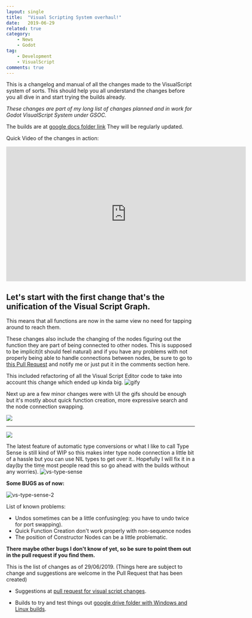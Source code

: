 ```yaml
---
layout: single
title:  "Visual Scripting System overhaul!"
date:   2019-06-29 
related: true
category: 
    - News
    - Godot
tag:
    - Development
    - VisualScript
comments: true
---
```


This is a changelog and manual of all the changes made to the VisualScript system of sorts. This should help you all understand the changes before you all dive in and start trying the builds already.

*These changes are part of my long list of changes planned and in work for Godot VisualScript System under GSOC.*

The builds are at [google docs folder link](https://drive.google.com/drive/folders/1jZxsxn7dwdsrYXBollUFuHgE6wiWtW3T?usp=sharing)
They will be regularly updated.

Quick Video of the changes in action: 

<iframe width="640" height="360" src="https://drive.google.com/file/d/1V1o5sHzvDDs1i8dgtRYwerx2juUFxsk7/preview" frameborder="0" allowfullscreen></iframe>

## Let's start with the first change that's the unification of the Visual Script Graph.
This means that all functions are now in the same view no need for tapping around to reach them.

These changes also include the changing of the nodes figuring out the function they are part of being connected to other nodes. This is supposed to be implicit(it should feel natural) and if you have any problems with not properly being able to handle connections between nodes, be sure to go to [this Pull Request](https://github.com/godotengine/godot/pull/29681) and notify me or just put it in the comments section here.

This included refactoring of all the Visual Script Editor code to take into account this change which ended up kinda big.
![gify](https://user-images.githubusercontent.com/19930870/59534439-f1768780-8f0b-11e9-9030-1adebc6541e6.gif)

Next up are a few minor changes were with UI the gifs should be enough but it's mostly about quick function creation, more expressive search and the node connection swapping.

![](https://user-images.githubusercontent.com/19930870/59723009-d7f27a00-9242-11e9-92b8-36409c35e0b9.gif)

<hr/>

![](https://user-images.githubusercontent.com/19930870/59982236-a60b5a00-962c-11e9-9091-571e156fed6b.gif)

The latest feature of automatic type conversions or what I like to call Type Sense is still kind of WIP so this makes inter type node connection a little bit of a hassle but you can use NIL types to get over it.. Hopefully I will fix it in a day(by the time most people read this so go ahead with the builds without any worries).
![vs-type-sense](https://user-images.githubusercontent.com/19930870/60389045-528b8700-9ad8-11e9-9695-d52f21f04099.gif)

**Some BUGS as of now:**

![vs-type-sense-2](https://user-images.githubusercontent.com/19930870/60389047-5c14ef00-9ad8-11e9-8a6f-bb2b7d406317.gif)

List of known problems:
- Undos sometimes can be a little confusing(eg: you have to undo twice for port swapping).
- Quick Function Creation don't work properly with non-sequence nodes
- The position of Constructor Nodes can be a little problematic.

**There maybe other bugs I don't know of yet, so be sure to point them out in the pull request if you find them.**

This is the list of changes as of 29/06/2019. (Things here are subject to change and suggestions are welcome in the Pull Request that has been created)

- Suggestions at [pull request for visual script changes](https://github.com/godotengine/godot/pull/29681).

- Builds to try and test things out [google drive folder with Windows and Linux builds](https://drive.google.com/drive/folders/1jZxsxn7dwdsrYXBollUFuHgE6wiWtW3T?usp=sharing).
